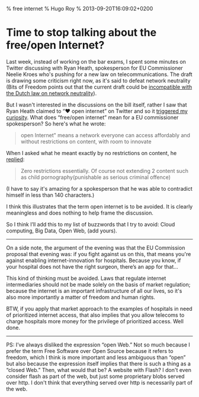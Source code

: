 % free internet
% Hugo Roy
% 2013-09-20T16:09:02+0200

# Time to stop talking about the free/open Internet?

Last week, instead of working on the bar exams, I spent some
minutes on Twitter discussing with Ryan Heath, spokesperson for EU
Commissioner Neelie Kroes who's pushing for a new law on
telecommunications. The draft is drawing some criticism right now,
as it's said to defeat network neutrality (Bits of Freedom points
out that the current draft could be 
[incompatible with the Dutch law on network neutrality](https://twitter.com/bitsoffreedom/status/377882941122027520)).

But I wasn't interested in the discussions on the bill itself,
rather I saw that Ryan Heath claimed to “♥ open internet” on
Twitter and so it [triggered my
curiosity](https://twitter.com/hugoroyd/status/377880421859475456).
What does “free/open internet” mean for a EU commissioner
spokesperson? So here's what he wrote:

 > open Internet" means a network everyone can access affordably and
without restrictions on content, with room to innovate

When I asked what he meant exactly by no restrictions on content,
he
[replied](https://twitter.com/RyanHeathEU/status/377883015470653441):

> Zero restrictions essentially. Of course not
            extending 2 content such as child
            pornography(punishable as serious criminal offence)

(I have to say it's amazing for a spokesperson that  he was able
to contradict himself in less than 140 characters.)

I think this illustrates that the term open internet is to be
avoided. It is clearly meaningless and does nothing to help frame
the discussion. 

So I think I’ll add this to my list of buzzwords that I try to
avoid: Cloud computing, Big Data, Open Web, (add yours).

* * *

On a side note, the argument of the evening was that the EU
Commission proposal that evening was: if you fight against us on
this, that means you're against enabling internet-innovation for
hospitals. Because you know, if your hospital does not have the
right surgeon, there’s an app for that…

This kind of thinking must be avoided. Laws that regulate internet
intermediaries should not be made solely on the basis of market
regulation; because the internet is an important infrastructure of
all our lives, so it's also more importantly a matter of freedom
and human rights.

BTW, if you apply that market approach to the examples of
hospitals in need of prioritized internet access, that also
implies that you allow telecoms to charge hospitals more money
for the privilege of prioritized access. Well done.

* * *

PS: I’ve always disliked the expression “open Web.” Not so much
because I prefer the term Free Software over Open Source because
it refers to freedom, which I think is more important and less
ambiguous than “open” but also because the expression itself
implies that there is such a thing as a “closed Web.” Then, what
would that be? A website with Flash? I don't even consider flash
as part of the web, but just some proprietary blobs served over
http. I don't think that everything served over http is necessarily
part of the web.
